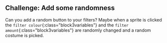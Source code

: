 ## Challenge: Add some randomness

Can you add a random button to your filters? Maybe when a sprite is clicked the `filter colour`{:class="block3variables"} and the `filter amount`{:class="block3variables"} are randomly changed and a random costume is picked.
